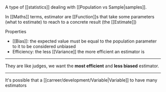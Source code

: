 A type of [[statistics]] dealing with [[Population vs Sample|samples]].

In [[Maths]] terms, estimator are [[Function]]s that take some parameters (what to estimate) to reach to a concrete result (the [[Estimate]])

Properties

- [[Bias]]: the expected value must be equal to the population parameter to it to be considered unbiased
- Efficiency: the less [[Variance]] the more efficient an estimator is

---

They are like judges, we want the **most efficient** and **less biased** estimator.

---

It's possible that a [[carreer/development/Variable|Variable]] to have many estimators
